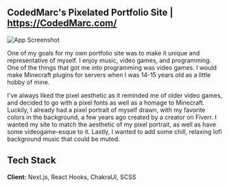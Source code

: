 ## CodedMarc's Pixelated Portfolio Site | https://CodedMarc.com/
![App Screenshot](https://i.ibb.co/QMf9Qvr/unknown-2022-10-13-14-03-1.png)

One of my goals for my own portfolio site was to make it unique and representative of myself.
I enjoy music, video games, and programming. One of the things that got me into programming was video games.
I would make Minecraft plugins for servers when I was 14-15 years old as a little hobby of mine. 

I've always liked the pixel aesthetic as it reminded me of older video games, and decided to go with a pixel fonts as well as a homage to Minecraft.
Luckily, I already had a pixel portrait of myself drawn, with my favorite colors in the background, a few years ago created by a creator on Fiverr.
I wanted my site to match the aesthetic of my pixel portrait, as well as have some videogame-esque to it.
Lastly, I wanted to add some chill, relaxing lofi background music that could be muted. 




## Tech Stack

**Client:** Next.js, React Hooks, ChakraUI, SCSS
